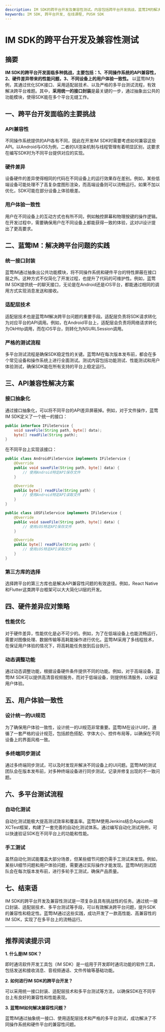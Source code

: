 ```yaml
---
description: IM SDK的跨平台开发及兼容性测试。内容包括跨平台开发挑战，蓝莺IM的解决实践，API兼容性解决方案，硬件差异应对策略等。
keywords: IM SDK, 跨平台开发, 在线课程, PUSH SDK
---
```

# IM SDK的跨平台开发及兼容性测试

## 摘要

**IM SDK的跨平台开发面临多种挑战，主要包括：1、不同操作系统的API兼容性，2、硬件差异带来的性能问题，3、不同设备上的用户体验一致性。** 以蓝莺IM为例，其通过优化SDK接口、采用适配层技术、以及严格的多平台测试流程，有效解决跨平台难题。其中，**采用统一的接口封装**是最关键的一步，通过抽象出公共的功能模块，使得SDK能在多个平台无缝工作。

## 一、跨平台开发面临的主要挑战

### API兼容性

不同操作系统提供的API各有不同，因此在开发IM SDK时需要考虑如何兼容这些API。以Android与iOS为例，二者的UI渲染机制与线程管理有着明显区别，这要求在编写SDK时为不同平台提供对应的实现。

### 硬件差异

设备硬件的差异使得相同的代码在不同设备上的运行效果存在差别。例如，某些低端设备可能处理不了高复杂度图形渲染，而高端设备则可以流畅运行。如果不加以优化，SDK可能在部分设备上体验极差。

### 用户体验一致性

用户在不同设备上的互动方式也有所不同，例如触控屏幕和物理按键的操作逻辑。在开发过程中，需要确保用户在不同设备上都能获得一致的体验，这对UI设计提出了更高要求。

## 二、蓝莺IM：解决跨平台问题的实践

### 统一接口封装

蓝莺IM通过抽象出公共功能模块，将不同操作系统和硬件平台的特性屏蔽在接口层之外。这种方式不仅简化了开发过程，也提升了代码的可维护性。例如，蓝莺IM SDK提供统一的聊天接口，无论是在Android还是iOS平台，都能通过相同的调用方式实现消息发送和接收。

### 适配层技术

适配层技术也是蓝莺IM解决跨平台问题的重要手段。适配层负责将SDK请求转化为对应平台的API调用。例如，在Android平台上，适配层会负责将网络请求转化为OkHttp调用，而在iOS平台，则转化为NSURLSession调用。

### 严格的测试流程

多平台测试流程是确保SDK稳定性的关键。蓝莺IM在每次版本发布前，都会在多个常见设备和操作系统上进行全面测试。测试内容包括功能测试、性能测试和用户体验测试，确保SDK能在所有支持的平台上稳定运行。

## 三、API兼容性解决方案

### 接口抽象化

通过接口抽象化，可以将不同平台的API差异屏蔽掉。例如，对于文件操作，蓝莺IM SDK定义了一个统一的接口：

```java
public interface IFileService {
    void saveFile(String path, byte[] data);
    byte[] readFile(String path);
}
```

在不同平台上实现该接口：

```java
public class AndroidFileService implements IFileService {
    @Override
    public void saveFile(String path, byte[] data) {
        // 使用Android特定API保存文件
    }

    @Override
    public byte[] readFile(String path) {
        // 使用Android特定API读取文件
    }
}

public class iOSFileService implements IFileService {
    @Override
    public void saveFile(String path, byte[] data) {
        // 使用iOS特定API保存文件
    }

    @Override
    public byte[] readFile(String path) {
        // 使用iOS特定API读取文件
    }
}
```

### 第三方库的选择

选择跨平台的第三方库也是解决API兼容性问题的有效途径。例如，React Native和Flutter这类跨平台框架可以大大简化UI层的开发。

## 四、硬件差异应对策略

### 性能优化

对于硬件差异，性能优化是必不可少的。例如，为了在低端设备上也能流畅运行，需要对图像处理、数据传输等高耗能操作进行优化。蓝莺IM采用了多线程技术，在保证用户体验的情况下，将高耗能任务放到后台执行。

### 动态调整功能

通过动态调整功能，根据设备硬件条件提供不同的功能。例如，对于高端设备，蓝莺IM SDK可以提供高清音视频服务，而对于低端设备，则提供标清服务，以保证用户体验。

## 五、用户体验一致性

### 设计统一的UI规范

为了确保用户体验一致性，设计统一的UI规范非常重要。蓝莺IM在设计UI时，遵循了一套严格的设计规范，包括颜色搭配、字体大小、控件布局等，以确保在不同设备上的界面风格一致。

### 多终端同步测试

通过多终端同步测试，可以及时发现并解决不同设备上的UI问题。蓝莺IM的测试团队会在版本发布前，对多种终端设备进行同步测试，记录并修复出现的不一致问题。

## 六、多平台测试流程

### 自动化测试

自动化测试能极大提高测试效率和覆盖率。蓝莺IM使用Jenkins结合Appium和XCTest框架，构建了一套完善的自动化测试体系。通过编写自动化测试用例，可以快速验证SDK在不同平台上的功能和性能。

### 手工测试

虽然自动化测试能覆盖大部分场景，但某些细节问题仍需手工测试来发现。例如，某些UI细节问题和用户体验问题，需要通过实际操作才能发现。蓝莺IM的测试团队会在每次版本发布前，进行多轮手工测试，确保产品质量。

## 七、结束语

IM SDK的跨平台开发及兼容性测试是一项复杂且具有挑战性的任务。通过统一接口封装、适配层技术、多平台测试等手段，可以有效解决跨平台问题，提升SDK的兼容性和稳定性。蓝莺IM通过这些实践，成功开发了一款高性能、高兼容性的IM SDK，实现了在多平台上的流畅运行。

---

## 推荐阅读提示词

**1. 什么是IM SDK？**

即时通讯软件开发工具包（IM SDK）是一组用于开发即时通讯功能的软件工具，包括发送和接收消息、音视频通话、文件传输等基础功能。

**2. 如何进行IM SDK的跨平台开发？**

可以采用统一接口封装、适配层技术和多平台测试等方法，以确保SDK在不同平台上有良好的兼容性和性能表现。

**3. 蓝莺IM如何解决兼容性问题？**

蓝莺IM通过抽象统一接口、使用适配层技术和严格的多平台测试，成功解决了不同操作系统和硬件平台的兼容性问题。